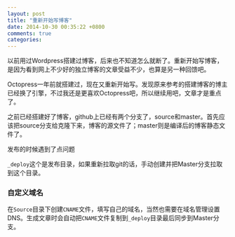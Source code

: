 ```yaml
---
layout: post
title: "重新开始写博客"
date: 2014-10-30 00:35:22 +0800
comments: true
categories: 
---
```


以前用过Wordpress搭建过博客，后来也不知道怎么就断了。重新开始写博客，是因为看到网上不少好的独立博客的文章受益不少，也算是另一种回馈吧。

Octopress一年前就搭建过，现在又重新开始写。发现原来参考的搭建博客的博主已经换了引擎，不过我还是更喜欢Octopress吧，所以继续用吧，文章才是重点了。

之前已经搭建好了博客，github上已经有两个分支了，source和master。首先应该把source分支给克隆下来，博客的源文件了；master则是编译后的博客静态文件了。

发布的时候遇到了点问题

`_deploy`这个是发布目录，如果重新拉取git的话，手动创建并把Master分支拉取到这个目录。

### 自定义域名
在`Source`目录下创建`CNAME`文件，填写自己的域名，当然也需要在域名管理设置DNS。生成文章时会自动把`CNAME`文件复制到`_deploy`目录最后同步到Master分支。



